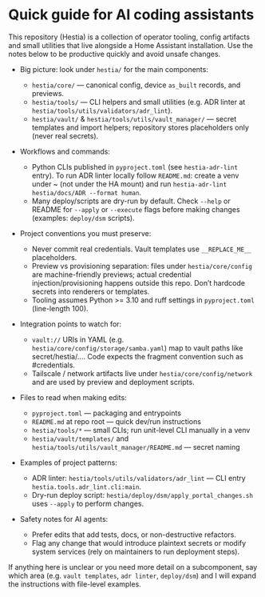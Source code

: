 <!-- Copilot instructions for Hestia (Home Assistant workspace) -->
# Quick guide for AI coding assistants

This repository (Hestia) is a collection of operator tooling, config artifacts
and small utilities that live alongside a Home Assistant installation. Use the
notes below to be productive quickly and avoid unsafe changes.

- Big picture: look under `hestia/` for the main components:
  - `hestia/core/` — canonical config, device `as_built` records, and previews.
  - `hestia/tools/` — CLI helpers and small utilities (e.g. ADR linter at
    `hestia/tools/utils/validators/adr_lint`).
  - `hestia/vault/` & `hestia/tools/utils/vault_manager/` — secret templates and
    import helpers; repository stores placeholders only (never real secrets).

- Workflows and commands:
  - Python CLIs published in `pyproject.toml` (see `hestia-adr-lint` entry).
    To run ADR linter locally follow `README.md`: create a venv under ~ (not
    under the HA mount) and run `hestia-adr-lint hestia/docs/ADR --format human`.
  - Many deploy/scripts are dry-run by default. Check `--help` or README for
    `--apply` or `--execute` flags before making changes (examples: `deploy/dsm` scripts).

- Project conventions you must preserve:
  - Never commit real credentials. Vault templates use `__REPLACE_ME__` placeholders.
  - Preview vs provisioning separation: files under `hestia/core/config` are
    machine-friendly previews; actual credential injection/provisioning happens
    outside this repo. Don’t hardcode secrets into renderers or templates.
  - Tooling assumes Python >= 3.10 and ruff settings in `pyproject.toml` (line-length 100).

- Integration points to watch for:
  - `vault://` URIs in YAML (e.g. `hestia/core/config/storage/samba.yaml`) map to
    vault paths like secret/hestia/.... Code expects the fragment convention such as #credentials.
  - Tailscale / network artifacts live under `hestia/core/config/network` and are used by
    preview and deployment scripts.

- Files to read when making edits:
  - `pyproject.toml` — packaging and entrypoints
  - `README.md` at repo root — quick dev/run instructions
  - `hestia/tools/*` — small CLIs; run unit-level CLI manually in a venv
  - `hestia/vault/templates/` and `hestia/tools/utils/vault_manager/README.md` — secret naming

- Examples of project patterns:
  - ADR linter: `hestia/tools/utils/validators/adr_lint` — CLI entry `hestia.tools.adr_lint.cli:main`.
  - Dry-run deploy script: `hestia/deploy/dsm/apply_portal_changes.sh` uses `--apply` to perform changes.

- Safety notes for AI agents:
  - Prefer edits that add tests, docs, or non-destructive refactors.
  - Flag any change that would introduce plaintext secrets or modify system services
    (rely on maintainers to run deployment steps).

If anything here is unclear or you need more detail on a subcomponent, say which
area (e.g. `vault templates`, `adr linter`, `deploy/dsm`) and I will expand the
instructions with file-level examples.
